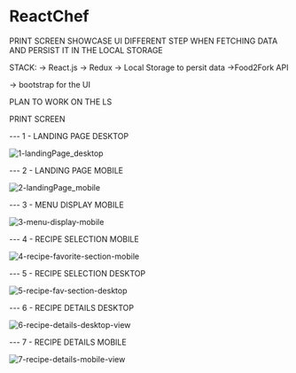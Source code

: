 # ReactChef
PRINT SCREEN SHOWCASE UI DIFFERENT STEP WHEN FETCHING DATA AND PERSIST IT IN THE LOCAL STORAGE

STACK:
-> React.js 
-> Redux 
-> Local Storage to persit data
->Food2Fork API  

-> bootstrap for the UI

PLAN TO WORK ON THE LS

PRINT SCREEN

--- 1 - LANDING PAGE  DESKTOP 

![1-landingPage_desktop](https://user-images.githubusercontent.com/18241226/58173578-a4e4b700-7c93-11e9-8037-5beeb93b71ef.png)


--- 2 - LANDING PAGE MOBILE 

![2-landingPage_mobile](https://user-images.githubusercontent.com/18241226/58173579-a57d4d80-7c93-11e9-9428-26288b0903cf.png)


--- 3 - MENU DISPLAY MOBILE 

![3-menu-display-mobile](https://user-images.githubusercontent.com/18241226/58173580-a57d4d80-7c93-11e9-8bd2-fc2311c8a680.png)


--- 4 - RECIPE SELECTION MOBILE 

![4-recipe-favorite-section-mobile](https://user-images.githubusercontent.com/18241226/58173581-a57d4d80-7c93-11e9-80fe-19f551221a0c.png)


--- 5 - RECIPE SELECTION DESKTOP 

![5-recipe-fav-section-desktop](https://user-images.githubusercontent.com/18241226/58173582-a57d4d80-7c93-11e9-9119-e8345b90d7e9.png)


--- 6 - RECIPE DETAILS DESKTOP 

![6-recipe-details-desktop-view](https://user-images.githubusercontent.com/18241226/58173583-a615e400-7c93-11e9-8bb7-2c0ac6a472ab.png)


--- 7 - RECIPE DETAILS MOBILE


![7-recipe-details-mobile-view](https://user-images.githubusercontent.com/18241226/58173584-a615e400-7c93-11e9-96d3-5ca2d7b05c7f.png)

